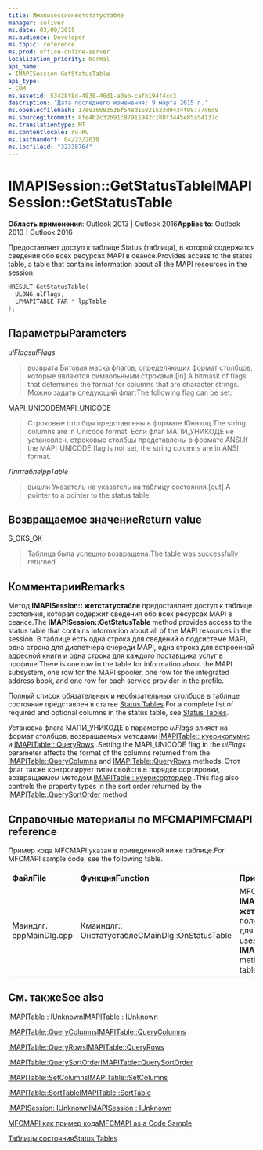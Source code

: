 ```yaml
---
title: Имаписессионжетстатустабле
manager: soliver
ms.date: 03/09/2015
ms.audience: Developer
ms.topic: reference
ms.prod: office-online-server
localization_priority: Normal
api_name:
- IMAPISession.GetStatusTable
api_type:
- COM
ms.assetid: 53428f8d-4838-46d1-a0ab-cafb194f4cc3
description: 'Дата последнего изменения: 9 марта 2015 г.'
ms.openlocfilehash: 17e936093536f548d16021523d9434f09777c6d9
ms.sourcegitcommit: 8fe462c32b91c87911942c188f3445e85a54137c
ms.translationtype: MT
ms.contentlocale: ru-RU
ms.lasthandoff: 04/23/2019
ms.locfileid: "32338764"
---
```

# <a name="imapisessiongetstatustable"></a><span data-ttu-id="be6e4-103">IMAPISession::GetStatusTable</span><span class="sxs-lookup"><span data-stu-id="be6e4-103">IMAPISession::GetStatusTable</span></span>

  
  
<span data-ttu-id="be6e4-104">**Область применения**: Outlook 2013 | Outlook 2016</span><span class="sxs-lookup"><span data-stu-id="be6e4-104">**Applies to**: Outlook 2013 | Outlook 2016</span></span> 
  
<span data-ttu-id="be6e4-105">Предоставляет доступ к таблице Status (таблица), в которой содержатся сведения обо всех ресурсах MAPI в сеансе.</span><span class="sxs-lookup"><span data-stu-id="be6e4-105">Provides access to the status table, a table that contains information about all the MAPI resources in the session.</span></span>
  
```cpp
HRESULT GetStatusTable(
  ULONG ulFlags,
  LPMAPITABLE FAR * lppTable
);
```

## <a name="parameters"></a><span data-ttu-id="be6e4-106">Параметры</span><span class="sxs-lookup"><span data-stu-id="be6e4-106">Parameters</span></span>

 <span data-ttu-id="be6e4-107">_ulFlags_</span><span class="sxs-lookup"><span data-stu-id="be6e4-107">_ulFlags_</span></span>
  
> <span data-ttu-id="be6e4-108">возврата Битовая маска флагов, определяющих формат столбцов, которые являются символьными строками.</span><span class="sxs-lookup"><span data-stu-id="be6e4-108">[in] A bitmask of flags that determines the format for columns that are character strings.</span></span> <span data-ttu-id="be6e4-109">Можно задать следующий флаг:</span><span class="sxs-lookup"><span data-stu-id="be6e4-109">The following flag can be set:</span></span>
    
<span data-ttu-id="be6e4-110">MAPI_UNICODE</span><span class="sxs-lookup"><span data-stu-id="be6e4-110">MAPI_UNICODE</span></span> 
  
> <span data-ttu-id="be6e4-111">Строковые столбцы представлены в формате Юникод.</span><span class="sxs-lookup"><span data-stu-id="be6e4-111">The string columns are in Unicode format.</span></span> <span data-ttu-id="be6e4-112">Если флаг МАПИ_УНИКОДЕ не установлен, строковые столбцы представлены в формате ANSI.</span><span class="sxs-lookup"><span data-stu-id="be6e4-112">If the MAPI_UNICODE flag is not set, the string columns are in ANSI format.</span></span>
    
 <span data-ttu-id="be6e4-113">_Лпптабле_</span><span class="sxs-lookup"><span data-stu-id="be6e4-113">_lppTable_</span></span>
  
> <span data-ttu-id="be6e4-114">вышли Указатель на указатель на таблицу состояния.</span><span class="sxs-lookup"><span data-stu-id="be6e4-114">[out] A pointer to a pointer to the status table.</span></span>
    
## <a name="return-value"></a><span data-ttu-id="be6e4-115">Возвращаемое значение</span><span class="sxs-lookup"><span data-stu-id="be6e4-115">Return value</span></span>

<span data-ttu-id="be6e4-116">S_OK</span><span class="sxs-lookup"><span data-stu-id="be6e4-116">S_OK</span></span> 
  
> <span data-ttu-id="be6e4-117">Таблица была успешно возвращена.</span><span class="sxs-lookup"><span data-stu-id="be6e4-117">The table was successfully returned.</span></span>
    
## <a name="remarks"></a><span data-ttu-id="be6e4-118">Комментарии</span><span class="sxs-lookup"><span data-stu-id="be6e4-118">Remarks</span></span>

<span data-ttu-id="be6e4-119">Метод **IMAPISession:: жетстатустабле** предоставляет доступ к таблице состояния, которая содержит сведения обо всех ресурсах MAPI в сеансе.</span><span class="sxs-lookup"><span data-stu-id="be6e4-119">The **IMAPISession::GetStatusTable** method provides access to the status table that contains information about all of the MAPI resources in the session.</span></span> <span data-ttu-id="be6e4-120">В таблице есть одна строка для сведений о подсистеме MAPI, одна строка для диспетчера очереди MAPI, одна строка для встроенной адресной книги и одна строка для каждого поставщика услуг в профиле.</span><span class="sxs-lookup"><span data-stu-id="be6e4-120">There is one row in the table for information about the MAPI subsystem, one row for the MAPI spooler, one row for the integrated address book, and one row for each service provider in the profile.</span></span> 
  
<span data-ttu-id="be6e4-121">Полный список обязательных и необязательных столбцов в таблице состояние представлен в статье [Status Tables](status-tables.md).</span><span class="sxs-lookup"><span data-stu-id="be6e4-121">For a complete list of required and optional columns in the status table, see [Status Tables](status-tables.md).</span></span> 
  
<span data-ttu-id="be6e4-122">Установка флага МАПИ_УНИКОДЕ в параметре _ulFlags_ влияет на формат столбцов, возвращаемых методами [IMAPITable:: куериколумнс](imapitable-querycolumns.md) и [IMAPITable:: QueryRows](imapitable-queryrows.md) .</span><span class="sxs-lookup"><span data-stu-id="be6e4-122">Setting the MAPI_UNICODE flag in the  _ulFlags_ parameter affects the format of the columns returned from the [IMAPITable::QueryColumns](imapitable-querycolumns.md) and [IMAPITable::QueryRows](imapitable-queryrows.md) methods.</span></span> <span data-ttu-id="be6e4-123">Этот флаг также контролирует типы свойств в порядке сортировки, возвращаемом методом [IMAPITable:: куерисортордер](imapitable-querysortorder.md) .</span><span class="sxs-lookup"><span data-stu-id="be6e4-123">This flag also controls the property types in the sort order returned by the [IMAPITable::QuerySortOrder](imapitable-querysortorder.md) method.</span></span> 
  
## <a name="mfcmapi-reference"></a><span data-ttu-id="be6e4-124">Справочные материалы по MFCMAPI</span><span class="sxs-lookup"><span data-stu-id="be6e4-124">MFCMAPI reference</span></span>

<span data-ttu-id="be6e4-125">Пример кода MFCMAPI указан в приведенной ниже таблице.</span><span class="sxs-lookup"><span data-stu-id="be6e4-125">For MFCMAPI sample code, see the following table.</span></span>
  
|<span data-ttu-id="be6e4-126">**Файл**</span><span class="sxs-lookup"><span data-stu-id="be6e4-126">**File**</span></span>|<span data-ttu-id="be6e4-127">**Функция**</span><span class="sxs-lookup"><span data-stu-id="be6e4-127">**Function**</span></span>|<span data-ttu-id="be6e4-128">**Примечание**</span><span class="sxs-lookup"><span data-stu-id="be6e4-128">**Comment**</span></span>|
|:-----|:-----|:-----|
|<span data-ttu-id="be6e4-129">Маиндлг. cpp</span><span class="sxs-lookup"><span data-stu-id="be6e4-129">MainDlg.cpp</span></span>  <br/> |<span data-ttu-id="be6e4-130">Кмаиндлг:: Онстатустабле</span><span class="sxs-lookup"><span data-stu-id="be6e4-130">CMainDlg::OnStatusTable</span></span>  <br/> |<span data-ttu-id="be6e4-131">MFCMAPI использует метод **IMAPISession:: жетстатустабле** , чтобы получить таблицу состояния для отображения.</span><span class="sxs-lookup"><span data-stu-id="be6e4-131">MFCMAPI uses the **IMAPISession::GetStatusTable** method to obtain the status table to be rendered.</span></span>  <br/> |
   
## <a name="see-also"></a><span data-ttu-id="be6e4-132">См. также</span><span class="sxs-lookup"><span data-stu-id="be6e4-132">See also</span></span>



[<span data-ttu-id="be6e4-133">IMAPITable : IUnknown</span><span class="sxs-lookup"><span data-stu-id="be6e4-133">IMAPITable : IUnknown</span></span>](imapitableiunknown.md)
  
[<span data-ttu-id="be6e4-134">IMAPITable::QueryColumns</span><span class="sxs-lookup"><span data-stu-id="be6e4-134">IMAPITable::QueryColumns</span></span>](imapitable-querycolumns.md)
  
[<span data-ttu-id="be6e4-135">IMAPITable::QueryRows</span><span class="sxs-lookup"><span data-stu-id="be6e4-135">IMAPITable::QueryRows</span></span>](imapitable-queryrows.md)
  
[<span data-ttu-id="be6e4-136">IMAPITable::QuerySortOrder</span><span class="sxs-lookup"><span data-stu-id="be6e4-136">IMAPITable::QuerySortOrder</span></span>](imapitable-querysortorder.md)
  
[<span data-ttu-id="be6e4-137">IMAPITable::SetColumns</span><span class="sxs-lookup"><span data-stu-id="be6e4-137">IMAPITable::SetColumns</span></span>](imapitable-setcolumns.md)
  
[<span data-ttu-id="be6e4-138">IMAPITable::SortTable</span><span class="sxs-lookup"><span data-stu-id="be6e4-138">IMAPITable::SortTable</span></span>](imapitable-sorttable.md)
  
[<span data-ttu-id="be6e4-139">IMAPISession: IUnknown</span><span class="sxs-lookup"><span data-stu-id="be6e4-139">IMAPISession : IUnknown</span></span>](imapisessioniunknown.md)


[<span data-ttu-id="be6e4-140">MFCMAPI как пример кода</span><span class="sxs-lookup"><span data-stu-id="be6e4-140">MFCMAPI as a Code Sample</span></span>](mfcmapi-as-a-code-sample.md)
  
[<span data-ttu-id="be6e4-141">Таблицы состояния</span><span class="sxs-lookup"><span data-stu-id="be6e4-141">Status Tables</span></span>](status-tables.md)

